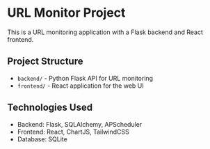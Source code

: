 <!-- Use this file to provide workspace-specific custom instructions to Copilot. For more details, visit https://code.visualstudio.com/docs/copilot/copilot-customization#_use-a-githubcopilotinstructionsmd-file -->

# URL Monitor Project

This is a URL monitoring application with a Flask backend and React frontend.

## Project Structure
- `backend/` - Python Flask API for URL monitoring
- `frontend/` - React application for the web UI

## Technologies Used
- Backend: Flask, SQLAlchemy, APScheduler
- Frontend: React, ChartJS, TailwindCSS
- Database: SQLite